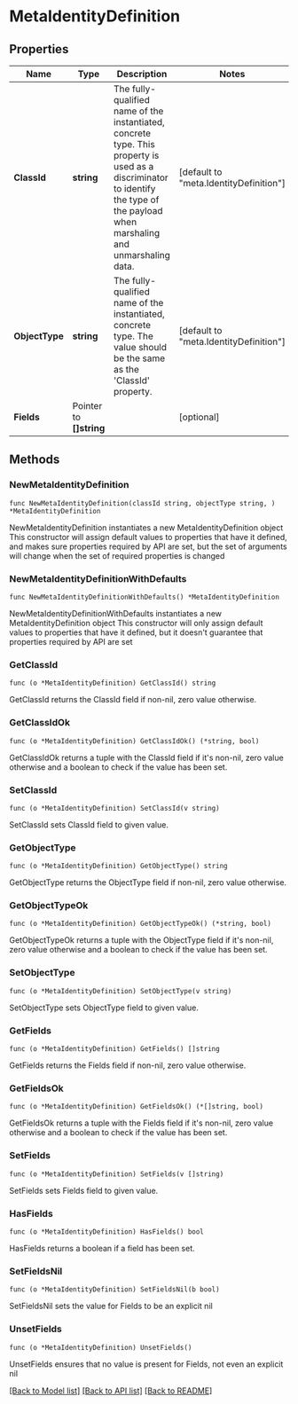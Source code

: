 # MetaIdentityDefinition

## Properties

Name | Type | Description | Notes
------------ | ------------- | ------------- | -------------
**ClassId** | **string** | The fully-qualified name of the instantiated, concrete type. This property is used as a discriminator to identify the type of the payload when marshaling and unmarshaling data. | [default to "meta.IdentityDefinition"]
**ObjectType** | **string** | The fully-qualified name of the instantiated, concrete type. The value should be the same as the &#39;ClassId&#39; property. | [default to "meta.IdentityDefinition"]
**Fields** | Pointer to **[]string** |  | [optional] 

## Methods

### NewMetaIdentityDefinition

`func NewMetaIdentityDefinition(classId string, objectType string, ) *MetaIdentityDefinition`

NewMetaIdentityDefinition instantiates a new MetaIdentityDefinition object
This constructor will assign default values to properties that have it defined,
and makes sure properties required by API are set, but the set of arguments
will change when the set of required properties is changed

### NewMetaIdentityDefinitionWithDefaults

`func NewMetaIdentityDefinitionWithDefaults() *MetaIdentityDefinition`

NewMetaIdentityDefinitionWithDefaults instantiates a new MetaIdentityDefinition object
This constructor will only assign default values to properties that have it defined,
but it doesn't guarantee that properties required by API are set

### GetClassId

`func (o *MetaIdentityDefinition) GetClassId() string`

GetClassId returns the ClassId field if non-nil, zero value otherwise.

### GetClassIdOk

`func (o *MetaIdentityDefinition) GetClassIdOk() (*string, bool)`

GetClassIdOk returns a tuple with the ClassId field if it's non-nil, zero value otherwise
and a boolean to check if the value has been set.

### SetClassId

`func (o *MetaIdentityDefinition) SetClassId(v string)`

SetClassId sets ClassId field to given value.


### GetObjectType

`func (o *MetaIdentityDefinition) GetObjectType() string`

GetObjectType returns the ObjectType field if non-nil, zero value otherwise.

### GetObjectTypeOk

`func (o *MetaIdentityDefinition) GetObjectTypeOk() (*string, bool)`

GetObjectTypeOk returns a tuple with the ObjectType field if it's non-nil, zero value otherwise
and a boolean to check if the value has been set.

### SetObjectType

`func (o *MetaIdentityDefinition) SetObjectType(v string)`

SetObjectType sets ObjectType field to given value.


### GetFields

`func (o *MetaIdentityDefinition) GetFields() []string`

GetFields returns the Fields field if non-nil, zero value otherwise.

### GetFieldsOk

`func (o *MetaIdentityDefinition) GetFieldsOk() (*[]string, bool)`

GetFieldsOk returns a tuple with the Fields field if it's non-nil, zero value otherwise
and a boolean to check if the value has been set.

### SetFields

`func (o *MetaIdentityDefinition) SetFields(v []string)`

SetFields sets Fields field to given value.

### HasFields

`func (o *MetaIdentityDefinition) HasFields() bool`

HasFields returns a boolean if a field has been set.

### SetFieldsNil

`func (o *MetaIdentityDefinition) SetFieldsNil(b bool)`

 SetFieldsNil sets the value for Fields to be an explicit nil

### UnsetFields
`func (o *MetaIdentityDefinition) UnsetFields()`

UnsetFields ensures that no value is present for Fields, not even an explicit nil

[[Back to Model list]](../README.md#documentation-for-models) [[Back to API list]](../README.md#documentation-for-api-endpoints) [[Back to README]](../README.md)


